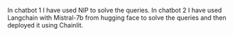 In chatbot 1 I have used NlP to solve the queries.
In chatbot 2 I have used Langchain with Mistral-7b from hugging face to solve the queries and then deployed it using Chainlit.
